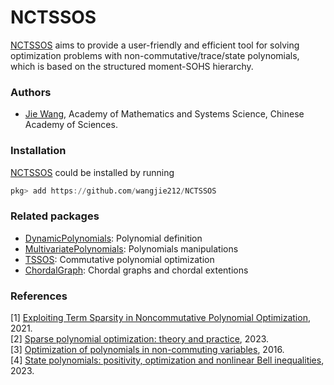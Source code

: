 # NCTSSOS

[NCTSSOS](https://github.com/wangjie212/NCTSSOS) aims to provide a user-friendly and efficient tool for solving optimization problems with non-commutative/trace/state polynomials, which is based on the structured moment-SOHS hierarchy.

### Authors

- [Jie Wang](https://wangjie212.github.io/jiewang), Academy of Mathematics and Systems Science, Chinese Academy of Sciences.

### Installation

[NCTSSOS](https://github.com/wangjie212/NCTSSOS) could be installed by running

```julia
pkg> add https://github.com/wangjie212/NCTSSOS
```

### Related packages

- [DynamicPolynomials](https://github.com/JuliaAlgebra/DynamicPolynomials.jl): Polynomial definition
- [MultivariatePolynomials](https://github.com/JuliaAlgebra/MultivariatePolynomials.jl): Polynomials manipulations
- [TSSOS](https://github.com/wangjie212/TSSOS): Commutative polynomial optimization
- [ChordalGraph](https://github.com/wangjie212/ChordalGraph): Chordal graphs and chordal extentions

### References
[1] [Exploiting Term Sparsity in Noncommutative Polynomial Optimization](https://arxiv.org/abs/2010.06956), 2021.    
[2] [Sparse polynomial optimization: theory and practice](https://arxiv.org/abs/2208.11158), 2023.     
[3] [Optimization of polynomials in non-commuting variables](https://link.springer.com/content/pdf/10.1007/978-3-319-33338-0.pdf), 2016.  
[4] [State polynomials: positivity, optimization and nonlinear Bell inequalities](https://arxiv.org/abs/2301.12513), 2023. 

